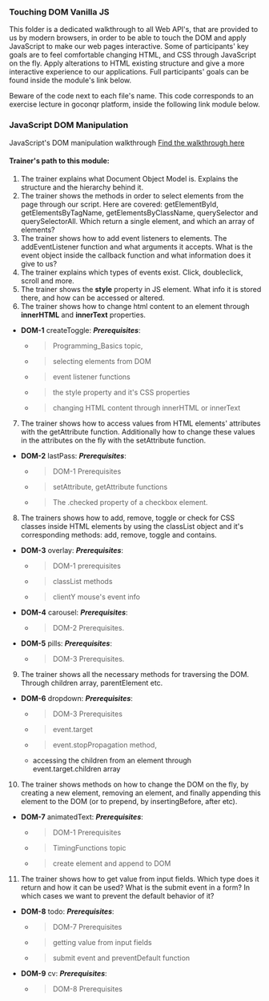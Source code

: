 ### Touching DOM Vanilla JS

This folder is a dedicated walkthrough to all Web API's, that are provided to us by modern browsers, in order to be able to touch the DOM and apply JavaScript to make our web pages interactive. Some of participants' key goals are to feel comfortable changing HTML, and CSS through JavaScript on the fly. Apply alterations to HTML existing structure and give a more interactive experience to our applications. Full participants' goals can be found inside the module's link below.

Beware of the code next to each file's name. This code corresponds to an exercise lecture in goconqr
platform, inside the following link module below.

### JavaScript DOM Manipulation

JavaScript's DOM manipulation walkthrough [Find the walkthrough here](https://www.goconqr.com/c/62615-dom-manipulation/course_modules/93700-course-s-objectives?)

#### Trainer's path to this module:

1. The trainer explains what Document Object Model is. Explains the structure and the hierarchy behind it.
2. The trainer shows the methods in order to select elements from the page through our script. Here are covered: getElementById, getElementsByTagName, getElementsByClassName, querySelector and querySelectorAll. Which return a single element, and which an array of elements?
3. The trainer shows how to add event listeners to elements. The addEventListener function and what arguments it accepts. What is the event object inside the callback function and what information does it give to us?
4. The trainer explains which types of events exist. Click, doubleclick, scroll and more.
5. The trainer shows the **style** property in JS element. What info it is stored there, and how can be accessed or altered.
6. The trainer shows how to change html content to an element through **innerHTML** and **innerText** properties.
* **DOM-1** createToggle: **_Prerequisites_**:
  * >Programming_Basics topic,
  * >selecting elements from DOM
  * >event listener functions
  * >the style property and it's CSS properties
  * >changing HTML content through innerHTML or innerText
7. The trainer shows how to access values from HTML elements' attributes with the getAttribute function. Additionally how to change these values in the attributes on the fly with the setAttribute function.
* **DOM-2** lastPass: **_Prerequisites_**:
  * >DOM-1 Prerequisites
  * >setAttribute, getAttribute functions
  * >The .checked property of a checkbox element.
8. The trainers shows how to add, remove, toggle or check for CSS classes inside HTML elements by using the classList object and it's corresponding methods: add, remove, toggle and contains.
* **DOM-3** overlay: **_Prerequisites_**:
  * >DOM-1 prerequisites  
  * >classList methods
  * >clientY mouse's event info
* **DOM-4** carousel: **_Prerequisites_**:
  * >DOM-2 Prerequisites.
* **DOM-5** pills: **_Prerequisites_**:
  * >DOM-3 Prerequisites.
9. The trainer shows all the necessary methods for traversing the DOM. Through children array, parentElement etc.
* **DOM-6** dropdown: **_Prerequisites_**:
  * >DOM-3 Prerequisites
  * >event.target
  * >event.stopPropagation method,
  * accessing the children from an element through event.target.children array
10. The trainer shows methods on how to change the DOM on the fly, by creating a new element, removing an element, and finally appending this element to the DOM (or to prepend, by insertingBefore, after etc).
* **DOM-7** animatedText: **_Prerequisites_**:
  * >DOM-1 Prerequisites
  * >TimingFunctions topic
  * >create element and append to DOM
11. The trainer shows how to get value from input fields. Which type does it return and how it can be used? What is the submit event in a form? In which cases we want to prevent the default behavior of it?
* **DOM-8** todo: **_Prerequisites_**:
  * >DOM-7 Prerequisites
  * >getting value from input fields
  * >submit event and preventDefault function
* **DOM-9** cv: **_Prerequisites_**:
  * >DOM-8 Prerequisites
